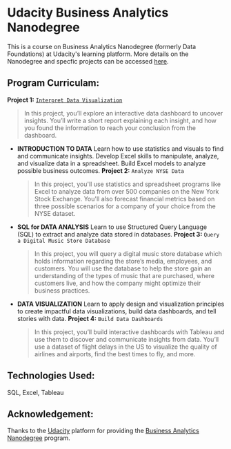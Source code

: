 # Udacity Business Analytics Nanodegree 
This is a course on Business Analytics Nanodegree (formerly Data Foundations) at Udacity's learning platform.
More details on the Nanodegree and specfic projects can be accessed [here](https://www.udacity.com/course/business-analytics-nanodegree--nd098).

## Program Curriculam:
**Project 1:** [`Interpret Data Visualization`](https://github.com/vamshi-krishna-prime/Business_Analytics/tree/master/Interpret%20a%20Data%20Visualization) 

  > In this project, you’ll explore an interactive data dashboard to uncover insights. You’ll write a short report explaining each insight, and how you found the information to reach your conclusion from the dashboard.

+ **INTRODUCTION TO DATA**
Learn how to use statistics and visuals to find and communicate insights. Develop Excel skills to manipulate, analyze, and visualize data in a spreadsheet. Build Excel models to analyze possible business outcomes.
**Project 2:** `Analyze NYSE Data`
  > In this project, you'll use statistics and spreadsheet programs like Excel to analyze data from over 500 companies on the New York Stock Exchange. You'll also forecast financial metrics based on three possible scenarios for a company of your choice from the NYSE dataset.

+ **SQL for DATA ANALYSIS**
Learn to use Structured Query Language (SQL) to extract and analyze data stored in databases.
**Project 3:** `Query a Digital Music Store Database`
  > In this project, you will query a digital music store database which holds information regarding the store’s media, employees, and customers. You will use the database to help the store gain an understanding of the types of music that are purchased, where customers live, and how the company might optimize their business practices.

+ **DATA VISUALIZATION**
Learn to apply design and visualization principles to create impactful data visualizations, build data dashboards, and tell stories with data.
**Project 4:** `Build Data Dashboards`
  > In this project, you’ll build interactive dashboards with Tableau and use them to discover and communicate insights from data. You’ll use a dataset of flight delays in the US to visualize the quality of airlines and airports, find the best times to fly, and more.

## Technologies Used:
SQL, Excel, Tableau

## Acknowledgement:

Thanks to the [Udacity](https://www.udacity.com/) platform for providing the [Business Analytics Nanodegree](https://www.udacity.com/course/business-analytics-nanodegree--nd098) program.
